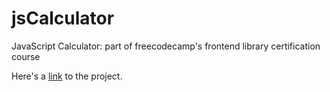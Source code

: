 # jsCalculator
JavaScript Calculator: part of freecodecamp's frontend library certification course

Here's a [link]() to the project.
